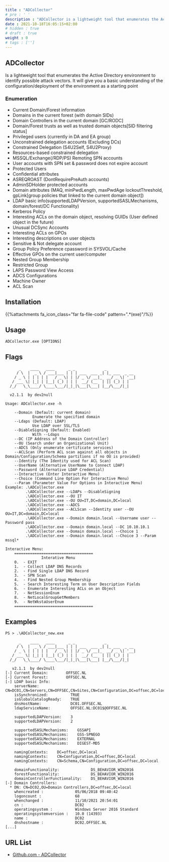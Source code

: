 ```yaml
---
title : "ADCollector"
# pre : ' '
description : "ADCollector is a lightweight tool that enumerates the Active Directory environment to identify possible attack vectors. It will give you a basic understanding of the configuration/deployment of the environment as a starting point."
date : 2021-10-18T16:05:15+02:00
# hidden : true
# draft : true
weight : 0
# tags : ['']
---
```


## ADCollector

Is a lightweight tool that enumerates the Active Directory environment to identify possible attack vectors. It will give you a basic understanding of the configuration/deployment of the environment as a starting point

### Enumeration

* Current Domain/Forest information
* Domains in the current forest (with domain SIDs)
* Domain Controllers in the current domain \[GC/RODC]
* Domain/Forest trusts as well as trusted domain objects[SID filtering status]
* Privileged users (currently in DA and EA group)
* Unconstrained delegation accounts (Excluding DCs)
* Constrained Delegation (S4U2Self, S4U2Proxy)
* Resources-based constrained delegation
* MSSQL/Exchange(/RDP/PS) Remoting SPN accounts
* User accounts with SPN set & password does not expire account
* Protected Users
* Confidential attributes
* ASREQROAST (DontRequirePreAuth accounts)
* AdminSDHolder protected accounts
* Domain attributes (MAQ, minPwdLength, maxPwdAge lockoutThreshold, gpLink[group policies that linked to the current domain object])
* LDAP basic info(supportedLDAPVersion, supportedSASLMechanisms, domain/forest/DC Functionality)
* Kerberos Policy
* Interesting ACLs on the domain object, resolving GUIDs (User defined object in the future)
* Unusual DCSync Accounts
* Interesting ACLs on GPOs
* Interesting descriptions on user objects
* Sensitive & Not delegate account
* Group Policy Preference cpassword in SYSVOL/Cache
* Effective GPOs on the current user/computer
* Nested Group Membership
* Restricted Group
* LAPS Password View Access
* ADCS Configurations
* Machine Owner
* ACL Scan

## Installation

{{%attachments fa_icon_class="far fa-file-code" pattern=".*(exe)"/%}}

## Usage

```plain
ADCollector.exe [OPTIONS]
```

## Flags

```plain
      _    ____   ____      _ _             _
     / \  |  _ \ / ___|___ | | | ___  ___ _| |_ ___  _ __
    / _ \ | | | | |   / _ \| | |/ _ \/ __|_  __/ _ \| '__|
   / ___ \| |_| | |__| (_) | | |  __/ (__  | || (_) | |
  /_/   \_\____/ \____\___/|_|_|\___|\___| |__/\___/|_|

  v2.1.1  by dev2null

Usage: ADCollector.exe -h

    --Domain (Default: current domain)
            Enumerate the specified domain
    --Ldaps (Default: LDAP)
            Use LDAP over SSL/TLS
    --DiableSigning (Default: Enabled)
            With --Ldaps
    --DC (IP Address of the Domain Controller)
    --OU (Search under an Organizational Unit)
    --ADCS (Only enumerate certificate services)
    --ACLScan (Perform ACL scan against all objects in Domain/Configuration/Schema partitions if no OU is provided)
    --Identity (The Identity used for ACL Scan)
    --UserName (Alternative UserName to Connect LDAP)
    --Password (Alternative LDAP Credential)
    --Interactive (Enter Interactive Menu)
    --Choice (Command Line Option For Interactive Menu)
    --Param (Parameter Value For Options in Interactive Menu)
Example: .\ADCollector.exe
         .\ADCollector.exe --LDAPs --DisableSigning
         .\ADCollector.exe --OU IT
         .\ADCollector.exe --OU OU=IT,DC=domain,DC=local
         .\ADCollector.exe --ADCS
         .\ADCollector.exe --ACLScan --Identity user --OU OU=IT,DC=domain,DC=local
         .\ADCollector.exe --Domain domain.local --Username user --Password pass
         .\ADCollector.exe --Domain domain.local --DC 10.10.10.1
         .\ADCollector.exe --Domain domain.local --Choice 1
         .\ADCollector.exe --Domain domain.local --Choice 3 --Param mssql*

Interactive Menu:
    ===================================
                Interative Menu
    0.  - EXIT
    1.  - Collect LDAP DNS Records
    2.  - Find Single LDAP DNS Record
    3.  - SPN Scan
    4.  - Find Nested Group Membership
    5.  - Search Interesting Term on User Description Fields
    6.  - Enumerate Interesting ACLs on an Object
    7.  - NetSessionEnum
    8.  - NetLocalGroupGetMembers
    9.  - NetWkstaUserEnum
    ===================================
```

## Examples

```plain
PS > .\ADCollector_new.exe

      _    ____   ____      _ _             _
     / \  |  _ \ / ___|___ | | | ___  ___ _| |_ ___  _ __
    / _ \ | | | | |   / _ \| | |/ _ \/ __|_  __/ _ \| '__|
   / ___ \| |_| | |__| (_) | | |  __/ (__  | || (_) | |
  /_/   \_\____/ \____\___/|_|_|\___|\___| |__/\___/|_|

   v2.1.1  by dev2null
[-] Current Domain:        OFFSEC.NL
[-] Current Forest:        OFFSEC.NL
[-] LDAP basic Info:
    serverName:              CN=DC01,CN=Servers,CN=OFFSEC,CN=Sites,CN=Configuration,DC=offsec,DC=local
    isSynchronized:          TRUE
    isGlobalCatalogReady:    TRUE
    dnsHostName:             DC01.OFFSEC.NL
    ldapServiceName:         OFFSEC.NL:DC01$@OFFSEC.NL

    supportedLDAPVersion:    3
    supportedLDAPVersion:    2

    supportedSASLMechanisms:    GSSAPI
    supportedSASLMechanisms:    GSS-SPNEGO
    supportedSASLMechanisms:    EXTERNAL
    supportedSASLMechanisms:    DIGEST-MD5

    namingContexts:    DC=offsec,DC=local
    namingContexts:    CN=Configuration,DC=offsec,DC=local
    namingContexts:    CN=Schema,CN=Configuration,DC=offsec,DC=local

    domainFunctionality:              DS_BEHAVIOR_WIN2016
    forestFunctionality:              DS_BEHAVIOR_WIN2016
    domainControllerFunctionality:    DS_BEHAVIOR_WIN2016
[-] Domain Controllers:
  * DN: CN=DC02,OU=Domain Controllers,DC=offsec,DC=local
    whencreated :              05/06/2018 09:40:42
    logoncount :               68
    whenchanged :              11/10/2021 20:54:01
    cn :                       DC02
    operatingsystem :          Windows Server 2016 Standard
    operatingsystemversion :   10.0 (14393)
    name :                     DC02
    dnshostname :              DC02.OFFSEC.NL
[...]
```

## URL List

* [Github.com - ADCollector](https://github.com/dev-2null/ADCollector)
